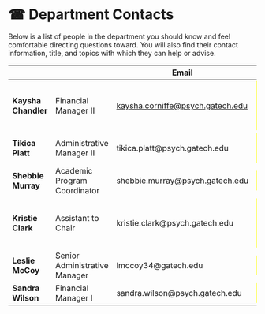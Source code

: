# ☎ Department Contacts

Below is a list of people in the department you should know and feel comfortable directing questions toward. You will also find their contact information, title, and topics with which they can help or advise.

<table data-view="cards"><thead><tr><th></th><th></th><th>Email</th><th>Responsibilities</th></tr></thead><tbody><tr><td><strong>Kaysha Chandler</strong></td><td>Financial Manager II</td><td><a href="mailto:kaysha.corniffe@psych.gatech.edu">kaysha.corniffe@psych.gatech.edu</a></td><td><mark style="color:green;">Undergraduate RA Hiring, Time Sheets, Payment</mark><br><mark style="color:green;">Key Requests</mark><br><mark style="color:green;">Federal Work Study</mark></td></tr><tr><td><strong>Tikica Platt</strong></td><td>Administrative Manager II</td><td>tikica.platt@psych.gatech.edu</td><td><mark style="color:green;">Tech Temp Hiring, Time Sheets, Payment</mark></td></tr><tr><td><strong>Shebbie Murray</strong></td><td>Academic Program Coordinator</td><td>shebbie.murray@psych.gatech.edu</td><td><mark style="color:green;">Research for Course Credit</mark></td></tr><tr><td><strong>Kristie Clark</strong> </td><td>Assistant to Chair</td><td>kristie.clark@psych.gatech.edu</td><td><mark style="color:green;">Buzzcard Access</mark><br><mark style="color:green;">Building Maintenance</mark><br><mark style="color:green;">General Questions/Concerns</mark></td></tr><tr><td><strong>Leslie McCoy</strong></td><td>Senior Administrative Manager</td><td>lmccoy34@gatech.edu</td><td><mark style="color:green;">Participant Payment</mark><br><mark style="color:green;">Parking Issues</mark></td></tr><tr><td><strong>Sandra Wilson</strong></td><td>Financial Manager I</td><td>sandra.wilson@psych.gatech.edu</td><td><mark style="color:green;">Main Financial Contact</mark></td></tr></tbody></table>

